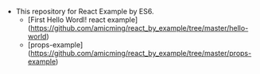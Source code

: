 - This repository for React Example by ES6.
  - [First Hello Wordl! react example] (https://github.com/amicming/react_by_example/tree/master/hello-world)
  - [props-example] (https://github.com/amicming/react_by_example/tree/master/props-example)
